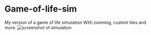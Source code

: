 # Game-of-life-sim
My version of a game of life simulation With zooming, custom tiles and more.
![screenshot of simulation](https://i.imgur.com/G4M0vxf.png)